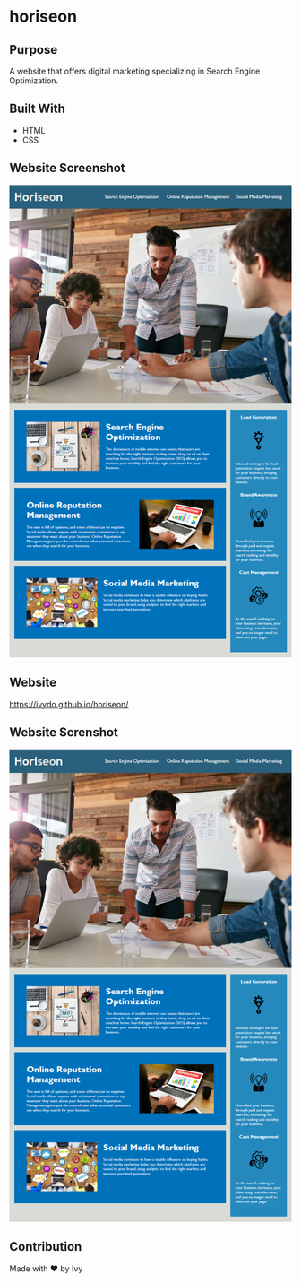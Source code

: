 # horiseon

## Purpose

A website that offers digital marketing specializing in Search Engine Optimization.

## Built With

- HTML
- CSS

## Website Screenshot

![Horiseon Demo Website](/assets/images/01-html-css-git-homework-demo.png "Horiseon Demo Page")

## Website

https://ivydo.github.io/horiseon/

## Website Screnshot
![Horiseon Demo Website](Develop/assets/images/01-html-css-git-homework-demo.png "Horiseon Demo Page")

## Contribution

Made with ❤️ by Ivy
